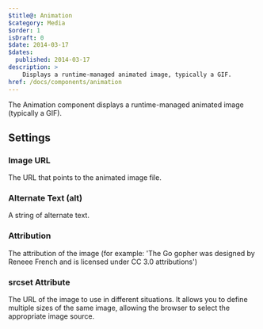 ```yaml
---
$title@: Animation
$category: Media
$order: 1
isDraft: 0
$date: 2014-03-17
$dates:
  published: 2014-03-17
description: >
    Displays a runtime-managed animated image, typically a GIF.
href: /docs/components/animation
---
```

<p>The Animation component displays a runtime-managed animated image (typically a GIF).</p>
<amp-anim width="245"
  height="300"
  src="/img/gopher.gif"
  alt="an animation"
  attribution="The Go gopher was designed by Reneee French and is licensed under CC 3.0 attributions.">
</amp-anim>
<h2 class="mt4 mb4">Settings</h2>
<h3 class="mb3 mt3">Image URL</h3>
The URL that points to the animated image file.
<h3 class="mb3 mt3">Alternate Text (alt)</h3>
A string of alternate text.
<h3 class="mb3 mt3">Attribution</h3>
The attribution of the image (for example: 'The Go gopher was designed by Reneee French and is licensed under CC 3.0 attributions')
<h3 class="mb3 mt3">srcset Attribute</h3>
The URL of the image to use in different situations. It allows you to define multiple sizes of the same image, allowing the browser to select the appropriate image source.
